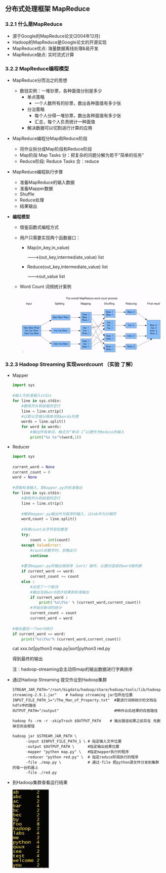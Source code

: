 ## 分布式处理框架 MapReduce

### 3.2.1 什么是MapReduce

- 源于Google的MapReduce论文(2004年12月)
- Hadoop的MapReduce是Google论文的开源实现
- MapReduce优点: 海量数据离线处理&易开发
- MapReduce缺点: 实时流式计算

### 3.2.2 MapReduce编程模型

- MapReduce分而治之的思想

  - 数钱实例：一堆钞票，各种面值分别是多少
    - 单点策略
      - 一个人数所有的钞票，数出各种面值有多少张
    - 分治策略
      - 每个人分得一堆钞票，数出各种面值有多少张
      - 汇总，每个人负责统计一种面值
    - 解决数据可以切割进行计算的应用
- MapReduce编程分Map和Reduce阶段

  - 将作业拆分成Map阶段和Reduce阶段
  - Map阶段 Map Tasks 分：把复杂的问题分解为若干"简单的任务"
  - Reduce阶段: Reduce Tasks 合：reduce
- MapReduce编程执行步骤

  - 准备MapReduce的输入数据
  - 准备Mapper数据
  - Shuffle
  - Reduce处理
  - 结果输出
- **编程模型**

  - 借鉴函数式编程方式
  - 用户只需要实现两个函数接口：

    - Map(in_key,in_value)

      --->(out_key,intermediate_value) list
    - Reduce(out_key,intermediate_value) list

      --->out_value list
  - Word Count 词频统计案例

    ![](img/image-mapreduce.png)

### 3.2.3 Hadoop Streaming 实现wordcount （实验 了解）

- Mapper

  ```python
  import sys

  #输入为标准输入stdin
  for line in sys.stdin:
      #删除开头和结尾的空行
      line = line.strip()
      #以默认空格分隔单词到words列表
      words = line.split()
      for word in words:
          #输出所有单词，格式为“单词 1”以便作为Reduce的输入
          print("%s %s"%(word,1))
  ```
- Reducer

  ```python
  import sys

  current_word = None
  current_count = 0
  word = None

  #获取标准输入，即mapper.py的标准输出
  for line in sys.stdin:
      #删除开头和结尾的空行
      line = line.strip()

      #解析mapper.py输出作为程序的输入，以tab作为分隔符
      word,count = line.split()

      #转换count从字符型到整型
      try:
          count = int(count)
      except ValueError:
          #count非数字时，忽略此行
          continue

      #要求mapper.py的输出做排序（sort）操作，以便对连续的word做判断
      if current_word == word:
          current_count += count
      else :
          #出现了一个新词
          #输出当前word统计结果到标准输出
          if current_word :
              print('%s\t%s' % (current_word,current_count))
          #开始对新词的统计
          current_count = count
          current_word = word

  #输出最后一个word统计
  if current_word == word:
      print("%s\t%s"% (current_word,current_count))
  ```
  cat xxx.txt|python3 map.py|sort|python3 red.py

  得到最终的输出

  注：hadoop-streaming会主动将map的输出数据进行字典排序
- 通过Hadoop Streaming 提交作业到Hadoop集群

  ```shell
  STREAM_JAR_PATH="/root/bigdata/hadoop/share/hadoop/tools/lib/hadoop-streaming-2.9.1.jar"    # hadoop streaming jar包所在位置
  INPUT_FILE_PATH_1="/The_Man_of_Property.txt"  #要进行词频统计的文档在hdfs中的路径
  OUTPUT_PATH="/output"                         #MR作业后结果的存放路径

  hadoop fs -rm -r -skipTrash $OUTPUT_PATH    # 输出路径如果之前存在 先删掉否则会报错

  hadoop jar $STREAM_JAR_PATH \   
  		-input $INPUT_FILE_PATH_1 \ # 指定输入文件位置
  		-output $OUTPUT_PATH \      #指定输出结果位置
  		-mapper "python map.py" \   #指定mapper执行的程序
  		-reducer "python red.py" \  # 指定reduce阶段执行的程序
  		-file ./map.py \            # 通过-file 把python源文件分发到集群的每一台机器上  
  		-file ./red.py
  ```
- 到Hadoop集群查看运行结果

  ![](img/mr_result.png)
